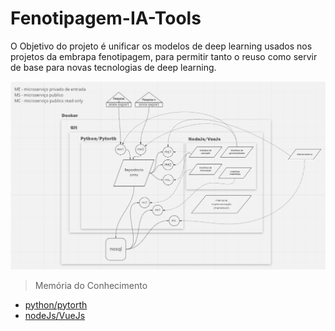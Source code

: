 # Fenotipagem-IA-Tools

O Objetivo do projeto é unificar os modelos de deep learning usados nos projetos da embrapa fenotipagem, para permitir tanto o reuso como servir de base para novas tecnologias de deep learning.

![diagrama](phenotools.png)

> Memória do Conhecimento

 * [python/pytorth](memoria/pytorth/README.md)
 * [nodeJs/VueJs]()
